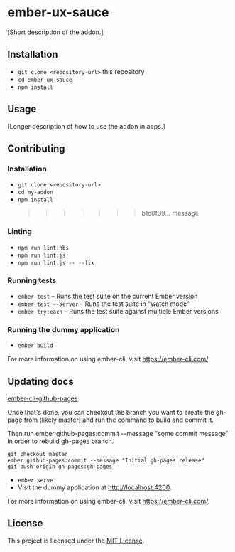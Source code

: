# ember-ux-sauce

[Short description of the addon.]

## Installation

-   `git clone <repository-url>` this repository
-   `cd ember-ux-sauce`
-   `npm install`

## Usage

[Longer description of how to use the addon in apps.]

## Contributing

### Installation

-   `git clone <repository-url>`
-   `cd my-addon`
-   `npm install`
    > > > > > > > b1c0f39... message

### Linting

-   `npm run lint:hbs`
-   `npm run lint:js`
-   `npm run lint:js -- --fix`

### Running tests

-   `ember test` – Runs the test suite on the current Ember version
-   `ember test --server` – Runs the test suite in "watch mode"
-   `ember try:each` – Runs the test suite against multiple Ember versions

### Running the dummy application

-   `ember build`

For more information on using ember-cli, visit <https://ember-cli.com/>.

## Updating docs

[ember-cli-github-pages](https://github.com/poetic/ember-cli-github-pages)

Once that's done, you can checkout the branch you want to create the gh-page from (likely master) and run the command to build and commit it.

Then run ember github-pages:commit --message "some commit message" in order to rebuild gh-pages branch.

    git checkout master
    ember github-pages:commit --message "Initial gh-pages release"
    git push origin gh-pages:gh-pages

-   `ember serve`
-   Visit the dummy application at <http://localhost:4200>.

For more information on using ember-cli, visit <https://ember-cli.com/>.

## License

This project is licensed under the [MIT License](LICENSE.md).
